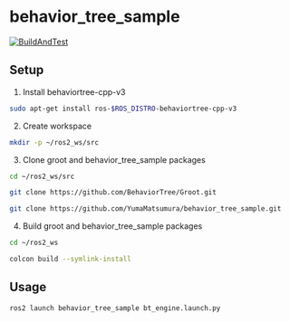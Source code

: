 # behavior_tree_sample
[![BuildAndTest](https://img.shields.io/github/workflow/status/YumaMatsumura/behavior_tree_sample/build%20and%20test)](https://github.com/YumaMatsumura/behavior_tree_sample/actions/workflows/build.yml)

## Setup
1. Install behaviortree-cpp-v3
```bash
sudo apt-get install ros-$ROS_DISTRO-behaviortree-cpp-v3
```

2. Create workspace
```bash
mkdir -p ~/ros2_ws/src
```

3. Clone groot and behavior_tree_sample packages
```bash
cd ~/ros2_ws/src
```
```bash
git clone https://github.com/BehaviorTree/Groot.git
```
```bash
git clone https://github.com/YumaMatsumura/behavior_tree_sample.git
```

4. Build groot and behavior_tree_sample packages
```bash
cd ~/ros2_ws
```
```bash
colcon build --symlink-install
```

## Usage
```bash
ros2 launch behavior_tree_sample bt_engine.launch.py
```
